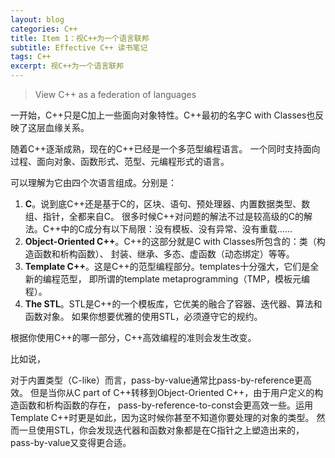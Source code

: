```yaml
---
layout: blog
categories: C++
title: Item 1：视C++为一个语言联邦
subtitle: Effective C++ 读书笔记
tags: C++
excerpt: 视C++为一个语言联邦 
---
```


> View C++ as a federation of languages

一开始，C++只是C加上一些面向对象特性。C++最初的名字C with Classes也反映了这层血缘关系。

随着C++逐渐成熟，现在的C++已经是一个多范型编程语言。
一个同时支持面向过程、面向对象、函数形式、范型、元编程形式的语言。

可以理解为它由四个次语言组成。分别是：

1. **C**。说到底C++还是基于C的，区块、语句、预处理器、内置数据类型、数组、指针，全都来自C。
很多时候C++对问题的解法不过是较高级的C的解法。C++中的C成分有以下局限：没有模板、没有异常、没有重载......
2. **Object-Oriented C++**。C++的这部分就是C with Classes所包含的：类（构造函数和析构函数）、
封装、继承、多态、虚函数（动态绑定）等等。
3. **Template C++**。这是C++的范型编程部分。templates十分强大，它们是全新的编程范型，
即所谓的template metaprogramming（TMP，模板元编程）。
4. **The STL**。STL是C++的一个模板库，它优美的融合了容器、迭代器、算法和函数对象。 
如果你想要优雅的使用STL，必须遵守它的规约。

根据你使用C++的哪一部分，C++高效编程的准则会发生改变。

比如说，

对于内置类型（C-like）而言，pass-by-value通常比pass-by-reference更高效。
但是当你从C part of C++转移到Object-Oriented C++，由于用户定义的构造函数和析构函数的存在，
pass-by-reference-to-const会更高效一些。运用Template C++时更是如此，因为这时候你甚至不知道你要处理的对象的类型。
然而一旦使用STL，你会发现迭代器和函数对象都是在C指针之上塑造出来的，pass-by-value又变得更合适。
